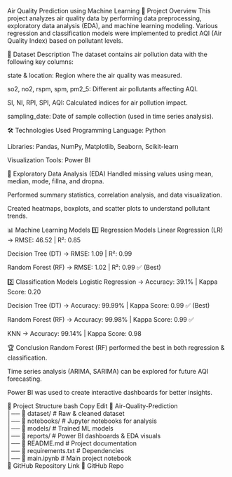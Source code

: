 Air Quality Prediction using Machine Learning
📌 Project Overview
This project analyzes air quality data by performing data preprocessing, exploratory data analysis (EDA), and machine learning modeling. Various regression and classification models were implemented to predict AQI (Air Quality Index) based on pollutant levels.

📂 Dataset Description
The dataset contains air pollution data with the following key columns:

state & location: Region where the air quality was measured.

so2, no2, rspm, spm, pm2_5: Different air pollutants affecting AQI.

SI, NI, RPI, SPI, AQI: Calculated indices for air pollution impact.

sampling_date: Date of sample collection (used in time series analysis).

🛠 Technologies Used
Programming Language: Python

Libraries: Pandas, NumPy, Matplotlib, Seaborn, Scikit-learn

Visualization Tools: Power BI

🔎 Exploratory Data Analysis (EDA)
Handled missing values using mean, median, mode, fillna, and dropna.

Performed summary statistics, correlation analysis, and data visualization.

Created heatmaps, boxplots, and scatter plots to understand pollutant trends.

📊 Machine Learning Models
1️⃣ Regression Models
Linear Regression (LR) → RMSE: 46.52 | R²: 0.85

Decision Tree (DT) → RMSE: 1.09 | R²: 0.99

Random Forest (RF) → RMSE: 1.02 | R²: 0.99 ✅ (Best)

2️⃣ Classification Models
Logistic Regression → Accuracy: 39.1% | Kappa Score: 0.20

Decision Tree (DT) → Accuracy: 99.99% | Kappa Score: 0.99 ✅ (Best)

Random Forest (RF) → Accuracy: 99.98% | Kappa Score: 0.99 ✅

KNN → Accuracy: 99.14% | Kappa Score: 0.98

🏆 Conclusion
Random Forest (RF) performed the best in both regression & classification.

Time series analysis (ARIMA, SARIMA) can be explored for future AQI forecasting.

Power BI was used to create interactive dashboards for better insights.

📎 Project Structure
bash
Copy
Edit
📂 Air-Quality-Prediction  
│── 📁 dataset/                # Raw & cleaned dataset  
│── 📁 notebooks/              # Jupyter notebooks for analysis  
│── 📁 models/                 # Trained ML models  
│── 📁 reports/                # Power BI dashboards & EDA visuals  
│── 📜 README.md               # Project documentation  
│── 📜 requirements.txt        # Dependencies  
│── 📜 main.ipynb              # Main project notebook  
📌 GitHub Repository Link
🔗 GitHub Repo
